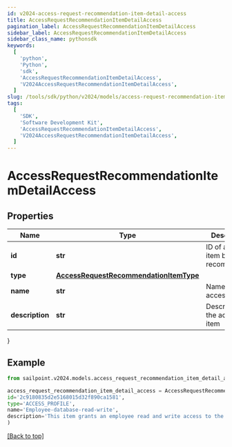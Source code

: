 ```yaml
---
id: v2024-access-request-recommendation-item-detail-access
title: AccessRequestRecommendationItemDetailAccess
pagination_label: AccessRequestRecommendationItemDetailAccess
sidebar_label: AccessRequestRecommendationItemDetailAccess
sidebar_class_name: pythonsdk
keywords:
  [
    'python',
    'Python',
    'sdk',
    'AccessRequestRecommendationItemDetailAccess',
    'V2024AccessRequestRecommendationItemDetailAccess',
  ]
slug: /tools/sdk/python/v2024/models/access-request-recommendation-item-detail-access
tags:
  [
    'SDK',
    'Software Development Kit',
    'AccessRequestRecommendationItemDetailAccess',
    'V2024AccessRequestRecommendationItemDetailAccess',
  ]
---
```


# AccessRequestRecommendationItemDetailAccess

## Properties

| Name | Type | Description | Notes |
| --- | --- | --- | --- |
| **id** | **str** | ID of access item being recommended. | [optional] |
| **type** | [**AccessRequestRecommendationItemType**](access-request-recommendation-item-type) |  | [optional] |
| **name** | **str** | Name of the access item | [optional] |
| **description** | **str** | Description of the access item | [optional] |

}

## Example

```python
from sailpoint.v2024.models.access_request_recommendation_item_detail_access import AccessRequestRecommendationItemDetailAccess

access_request_recommendation_item_detail_access = AccessRequestRecommendationItemDetailAccess(
id='2c9180835d2e5168015d32f890ca1581',
type='ACCESS_PROFILE',
name='Employee-database-read-write',
description='This item grants an employee read and write access to the database'
)

```

[[Back to top]](#)
